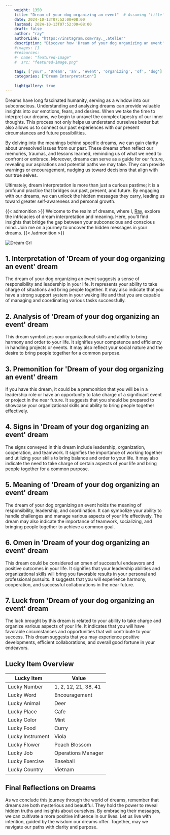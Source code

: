 ```yaml
---
    weight: 1350
    title: "Dream of your dog organizing an event"  # Assuming 'title' column exists
    date: 2024-10-13T07:52:00+08:00
    lastmod: 2024-10-13T07:52:00+08:00
    draft: false
    author: "ray"
    authorLink: "https://instagram.com/ray._.atelier"
    description: "Discover how 'Dream of your dog organizing an event' can interpret your future and uncover its significant meanings in your life."
    #images: []
    #resources:
    #- name: "featured-image"
    #  src: "featured-image.png"
    
    tags: ['your', 'Dream', 'an', 'event', 'organizing', 'of', 'dog']
    categories: ["Dream Interpretation"]
    
    lightgallery: true
---
```

    
Dreams have long fascinated humanity, serving as a window into our subconscious. Understanding and analyzing dreams can provide valuable insights into our emotions, fears, and desires. When we take the time to interpret our dreams, we begin to unravel the complex tapestry of our inner thoughts. This process not only helps us understand ourselves better but also allows us to connect our past experiences with our present circumstances and future possibilities.

By delving into the meanings behind specific dreams, we can gain clarity about unresolved issues from our past. These dreams often reflect our memories, traumas, and lessons learned, reminding us of what we need to confront or embrace. Moreover, dreams can serve as a guide for our future, revealing our aspirations and potential paths we may take. They can provide warnings or encouragement, nudging us toward decisions that align with our true selves.

Ultimately, dream interpretation is more than just a curious pastime; it is a profound practice that bridges our past, present, and future. By engaging with our dreams, we can unlock the hidden messages they carry, leading us toward greater self-awareness and personal growth.

{{< admonition >}}
Welcome to the realm of dreams, where I, [Ray](https://instagram.com/ray._.atelier), explore the intricacies of dream interpretation and meaning. Here, you’ll find insights that bridge the gap between your subconscious and conscious mind. Join me on a journey to uncover the hidden messages in your dreams.
{{< /admonition >}}

![Dream Grl](https://cdn.pixabay.com/photo/2017/11/02/03/35/gothic-2910057_1280.jpg "Dream Grl")

## 1. Interpretation of 'Dream of your dog organizing an event' dream

The dream of your dog organizing an event suggests a sense of responsibility and leadership in your life. It represents your ability to take charge of situations and bring people together. It may also indicate that you have a strong support system in your waking life and that you are capable of managing and coordinating various tasks successfully.

## 2. Analysis of 'Dream of your dog organizing an event' dream

This dream symbolizes your organizational skills and ability to bring harmony and order to your life. It signifies your competence and efficiency in handling projects or events. It may also reflect your social nature and the desire to bring people together for a common purpose.

## 3. Premonition for 'Dream of your dog organizing an event' dream

If you have this dream, it could be a premonition that you will be in a leadership role or have an opportunity to take charge of a significant event or project in the near future. It suggests that you should be prepared to showcase your organizational skills and ability to bring people together effectively.

## 4. Signs in 'Dream of your dog organizing an event' dream

The signs conveyed in this dream include leadership, organization, cooperation, and teamwork. It signifies the importance of working together and utilizing your skills to bring balance and order to your life. It may also indicate the need to take charge of certain aspects of your life and bring people together for a common purpose.

## 5. Meaning of 'Dream of your dog organizing an event' dream

The dream of your dog organizing an event holds the meaning of responsibility, leadership, and coordination. It can symbolize your ability to handle challenges and manage various aspects of your life effectively. The dream may also indicate the importance of teamwork, socializing, and bringing people together to achieve a common goal.

## 6. Omen in 'Dream of your dog organizing an event' dream

This dream could be considered an omen of successful endeavors and positive outcomes in your life. It signifies that your leadership abilities and organizational skills will bring you favorable results in your personal and professional pursuits. It suggests that you will experience harmony, cooperation, and successful collaborations in the near future.

## 7. Luck from 'Dream of your dog organizing an event' dream

The luck brought by this dream is related to your ability to take charge and organize various aspects of your life. It indicates that you will have favorable circumstances and opportunities that will contribute to your success. This dream suggests that you may experience positive developments, efficient collaborations, and overall good fortune in your endeavors.

## Lucky Item Overview
| Lucky Item          | Value              |
|---------------|--------------------|
| Lucky Number        | 1, 2, 12, 21, 38, 41  |
| Lucky Word          | Encouragement |
| Lucky Animal        | Deer |
| Lucky Place         | Cafe     |
| Lucky Color         | Mint     |
| Lucky Food          | Curry      |
| Lucky Instrument    | Viola |
| Lucky Flower        | Peach Blossom    |
| Lucky Job           | Operations Manager       |
| Lucky Exercise      | Baseball  |
| Lucky Country       | Vietnam    |


##  Final Reflections on Dreams

As we conclude this journey through the world of dreams, remember that dreams are both mysterious and beautiful. They hold the power to reveal hidden truths and insights about ourselves. By embracing their messages, we can cultivate a more positive influence in our lives. Let us live with intention, guided by the wisdom our dreams offer. Together, may we navigate our paths with clarity and purpose.
